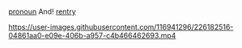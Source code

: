  [pronoun](https://pronouny.xyz/u/joelzone)  And! [rentry](https://rentry.co/an-arbiter)


https://user-images.githubusercontent.com/116941296/226182516-04861aa0-e09e-406b-a957-c4b466462693.mp4

